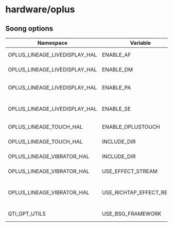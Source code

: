 # hardware/oplus

## Soong options

| Namespace | Variable | Description | Default |
| --------- | -------- | ----------- | ------- |
| OPLUS_LINEAGE_LIVEDISPLAY_HAL | ENABLE_AF | Enable AntiFlicker feature | false |
| OPLUS_LINEAGE_LIVEDISPLAY_HAL | ENABLE_DM | Enable DisplayModes feature | false |
| OPLUS_LINEAGE_LIVEDISPLAY_HAL | ENABLE_PA | Enable PictureAdjustment feature | true |
| OPLUS_LINEAGE_LIVEDISPLAY_HAL | ENABLE_SE | Enable SunlightEnhancement feature | true |
| OPLUS_LINEAGE_TOUCH_HAL | ENABLE_OPLUSTOUCH | Enable OplusTouch feature | false |
| OPLUS_LINEAGE_TOUCH_HAL | INCLUDE_DIR | Device specific include dir path | |
| OPLUS_LINEAGE_VIBRATOR_HAL | INCLUDE_DIR | Device specific include dir path | |
| OPLUS_LINEAGE_VIBRATOR_HAL | USE_EFFECT_STREAM | Enable effect stream feature | false |
| OPLUS_LINEAGE_VIBRATOR_HAL | USE_RICHTAP_EFFECT_REMAP | Enable remapping of AOSP vibration effect IDs to RichTap's internal effect IDs | false |
| QTI_GPT_UTILS | USE_BSG_FRAMEWORK | Enable BSG framework feature | true |
